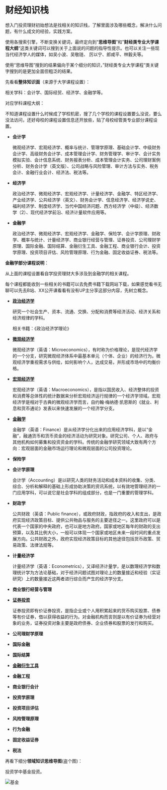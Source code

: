 # 财经知识栈

想入门投资理财初始想法是找相关的知识栈，了解里面涉及哪些概念，解决什么问题，有什么成文的经验，实践方案。

使用各搜索引擎，不断变换关键词，最终定向到“**思维导图**”和”**财经类专业大学课程大纲**“这类关键词可以搜到关于上面说的问题的指导性提示。也可以关注一些现当代经济学人的媒体，如吴小波、吴敬琏、 厉以宁、郎咸平、林毅夫等。

使用“思维导图”搜到的结果偏向于某个细分的知识，”财经类专业大学课程“类关键字搜到的是更加全面但粗泛的结果。



先看看**整体知识面**（来源于大学课程设置）：

相关学科：会计学、国际经贸、经济学、金融学等。

对应学科课程大纲：

不知道课程设置什么时候成了学校机密，搜了几个学校的课程设置要么没说，要么没法访问，还好母校的课程设置信息还开放些，贴了母校经管类专业部分课程设置。

+ **会计学**

  微观经济学、宏观经济学、概率与统计、管理学原理、基础会计学、中级财务会计学、高级财务会计学、成本管理会计学、财务管理学、审计学、会计实务模拟实验、会计信息系统、财务报表分析、成本管理会计实务、公司理财案例分析、财务会计学（英文版）、公司战略与风险管理、审计方法与实务、税务会计、金融行业会计、经济法、税法等。

+ **经济学**

  政治经济学、微观经济学、宏观经济学、计量经济学、金融学、特区经济学、产业经济学、公共经济学（英文）、财务会计学、信息经济学、经济学说史、福利经济学、制度经济学、当代中国经济问题、西方经济学（中级）、经济数学（2）、现代经济学前沿、经济计量软件应用等。

+ **金融学**

  政治经济学、微观经济学、宏观经济学、金融学、保险学、会计学原理、财政学、概率与统计、计量经济学、商业银行经营与管理、证券投资、公司理财学原理、国际金融、国际结算、金融衍生工具、金融工程、商业银行会计、投资学原理、投资项目评估、风险管理原理、行为金融、固定收益证券、税法等。

**金融学部分课程说明**：

从上面的课程设置看自学投资理财大多涉及到金融学的相关课程。

每个课程都能收到一些相关的书籍可以去免费书籍下载网站下载，如果感觉看书无聊可以先去B站、XX公开课看看有没有UP主分享这部分内容，先树立概念。

+ **[政治经济学]([https://zh.wikipedia.org/wiki/%E6%94%BF%E6%B2%BB%E7%BB%8F%E6%B5%8E%E5%AD%A6](https://zh.wikipedia.org/wiki/政治经济学))**

  研究一个社会生产、资本、流通、交换、分配和消费等经济活动、经济关系和经济规律的学科。

  相关书籍：《政治经济学理论》

+ **[微观经济学]([https://zh.wikipedia.org/wiki/%E5%BE%AE%E8%A7%82%E7%BB%8F%E6%B5%8E%E5%AD%A6](https://zh.wikipedia.org/wiki/微观经济学))**

  微观经济学（英语：Microeconomics），有时称为价格理论，是现代经济学的一个分支，研究微观经济体系中最基本单元（个体、企业）的经济行为。微观经济学重视需求与供给，如何影响个人，达成交易，并形成市场中的均衡价格。

+ **[宏观经济学]([https://zh.wikipedia.org/wiki/%E5%AE%8F%E8%A7%82%E7%BB%8F%E6%B5%8E%E5%AD%A6](https://zh.wikipedia.org/wiki/宏观经济学))**

  宏观经济学（英语：Macroeconomics），是指以国民收入、经济整体的投资和消费等总体性的统计数据来分析宏观经济运行规律的一个经济学领域。宏观经济学是相对于古典的微观经济学而言，自约翰·梅纳德·凯恩斯的《就业、利息和货币通论》发表以来快速发展的一个经济学分支。

+ **[金融学]([https://zh.wikipedia.org/wiki/%E9%87%91%E8%9E%8D%E5%AD%A6](https://zh.wikipedia.org/wiki/金融学))**

  金融学（英语：Finance）是从经济学分化出来的应用经济学科，是以“金融”，融通货币和货币资金的经济活动为研究对象。研究公司、个人、政府与其他机构如何募集和投资资金的学科。传统的金融学研究领域大致有两个方向：宏观层面的金融市场运行理论和微观层面的公司投资理论。

+ **保险学**

+ **会计学原理**

  会计学（Accounting）是以研究人类的财务活动和成本资料的收集、分类、综合、分析和解释的基础上形成协助决策的资讯系统，以有效地管理经济的一门应用学科，可以说它是社会学科的组成部分，也是一门重要的管理学科。

+ **财政学**

  公共财政（英语：Public finance），或政府财政，指政府的收入和支出，是政府实现经济政策目标、提供公共物品与服务的主要途径之一。这里政府可以是代表一个国家的中央政府，也可以是地方政府。国家或地区每年的财政的支出预算，以及其比例大小，一般可以体现一个国家或地区未来一段时间的重点发展方向。公共财政之外，政府实现经济政策目标的其他途径包括货币政策、贸易政策、法律法规等。

+ **计量经济学**

  计量经济学（英语：Econometrics），又译经济计量学，是以数理经济学和数理统计学为方法论基础，对于经济问题试图对理论上的数量接近和经验（实证研究）上的数量接近这两者进行综合而产生的经济学分支。

+ **商业银行经营与管理**

+ **[证券投资]([https://wiki.mbalib.com/wiki/%E8%AF%81%E5%88%B8%E6%8A%95%E8%B5%84](https://wiki.mbalib.com/wiki/证券投资))**

  证券投资即有价证券投资，是指企业或个人用积累起来的货币购买股票、债券等有价证券，借以获得收益的行为。对金融机构而言则是以有价证券为经营对象的业务，证券投资对象主要是政府债券、企业债券和股票的发行和购买。

+ **公司理财学原理**

+ **国际金融**

+ **国际结算**

+ **[金融衍生工具]([https://wiki.mbalib.com/wiki/%E9%87%91%E8%9E%8D%E8%A1%8D%E7%94%9F%E5%B7%A5%E5%85%B7](https://wiki.mbalib.com/wiki/金融衍生工具))**

+ **金融工程**

+ **商业银行会计**

+ **投资学原理**

+ **投资项目评估**

+ **风险管理原理**

+ **行为金融**

+ **固定收益证券**

+ **税法**



再看下细分**领域知识思维导图**(盗个图)：

投资学中基金投资。

![基金](https://app.yinxiang.com/files/common-services/binary-datas/c2VydmljZVR5cGU9MiZzZXJ2aWNlRGF0YT17Im5vdGVHdWlkIjoiZGY2NGM3ZmYtMzAyMC00ZDQ4LThhOTYtYmJiOTYwZjFkYmUwIiwicmVzb3VyY0d1aWQiOiIyNDZkMWVjYS1hMjdiLTQzMjUtYjJlNy04ZjkzMTgxZjBiNzUifQ==)